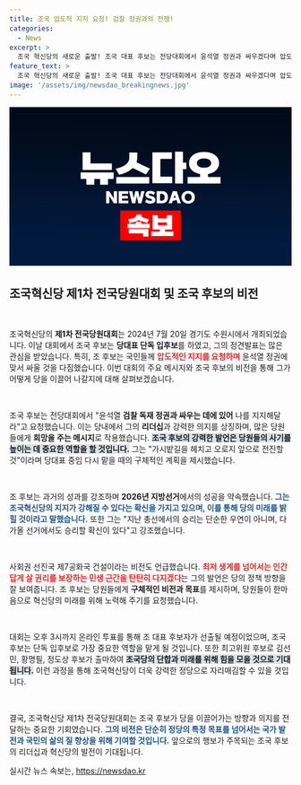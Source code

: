 ```yaml
---
title: 조국 압도적 지지 요청! 검찰 정권과의 전쟁!
categories:
  - News
excerpt: >
  조국 혁신당의 새로운 출발! 조국 대표 후보는 전당대회에서 윤석열 정권과 싸우겠다며 압도적 지지를 요청했습니다. 2024년 지방선거에서의 성과도 다짐! 궁금하다면 클릭하세요!
feature_text: >
  조국 혁신당의 새로운 출발! 조국 대표 후보는 전당대회에서 윤석열 정권과 싸우겠다며 압도적 지지를 요청했습니다. 2024년 지방선거에서의 성과도 다짐! 궁금하다면 클릭하세요!
image: '/assets/img/newsdao_breakingnews.jpg'
---
```


<p><img src="/assets/img/newsdao_breakingnews.jpg" alt="ranknews 속보" /></p>

<h2 data-ke-size="size26">조국혁신당 제1차 전국당원대회 및 조국 후보의 비전</h2>

<p data-ke-size="size16">&nbsp;</p>

<p>조국혁신당의 <strong>제1차 전국당원대회</strong>는 2024년 7월 20일 경기도 수원시에서 개최되었습니다. 이날 대회에서 조국 후보는 <strong>당대표 단독 입후보</strong>를 하였고, 그의 정견발표는 많은 관심을 받았습니다. 특히, 조 후보는 국민들께 <b><span style="color: #ee2323;">압도적인 지지를 요청하며</span></b> 윤석열 정권에 맞서 싸울 것을 다짐했습니다. 이번 대회의 주요 메시지와 조국 후보의 비전을 통해 그가 어떻게 당을 이끌어 나갈지에 대해 살펴보겠습니다.</p>

<p data-ke-size="size16">&nbsp;</p>

<p>조국 후보는 전당대회에서 "윤석열 <strong>검찰 독재 정권과 싸우는 데에 있어</strong> 나를 지지해달라"고 요청했습니다. 이는 당내에서 그의 <strong>리더십</strong>과 강력한 의지를 상징하며, 많은 당원들에게 <strong>희망을 주는 메시지</strong>로 작용했습니다. <b><span style="background-color: #21538527;">조국 후보의 강력한 발언은 당원들의 사기를 높이는 데 중요한 역할을 할 것입니다.</span></b> 그는 "가시밭길을 헤치고 오로지 앞으로 전진할 것"이라며 당대표 중임 다시 맡을 때의 구체적인 계획을 제시했습니다.</p>

<p data-ke-size="size16">&nbsp;</p>

<p>조 후보는 과거의 성과를 강조하며 <strong>2026년 지방선거</strong>에서의 성공을 약속했습니다. <b><span style="color: #1a5490;">그는 조국혁신당의 지지가 강해질 수 있다는 확신을 가지고 있으며, 이를 통해 당의 미래를 밝힐 것이라고 말했습니다.</span></b> 또한 그는 "지난 총선에서의 승리는 단순한 우연이 아니며, 다가올 선거에서도 승리할 확신이 있다"고 강조했습니다.</p>

<p data-ke-size="size16">&nbsp;</p>

<p>사회권 선진국 제7공화국 건설이라는 비전도 언급했습니다. <b><span style="color: #ee2323;">최저 생계를 넘어서는 인간답게 살 권리를 보장하는 민생 근간을 탄탄히 다지겠다</span></b>는 그의 발언은 당의 정책 방향을 잘 보여줍니다. 조 후보는 당원들에게 <strong>구체적인 비전과 목표</strong>를 제시하며, 당원들이 한마음으로 혁신당의 미래를 위해 노력해 주기를 요청했습니다.</p>

<p data-ke-size="size16">&nbsp;</p>

<p>대회는 오후 3시까지 온라인 투표를 통해 조 대표 후보자가 선출될 예정이었으며, 조국 후보는 단독 입후보로 가장 중요한 역할을 맡게 될 것입니다. 또한 최고위원 후보로 김선민, 황명필, 정도상 후보가 출마하여 <b><span style="background-color: #21538527;">조국당의 단합과 미래를 위해 힘을 모을 것으로 기대됩니다.</span></b> 이런 과정을 통해 조국혁신당이 더욱 강력한 정당으로 자리매김할 수 있을 것입니다.</p>

<p data-ke-size="size16">&nbsp;</p>

<p>결국, 조국혁신당 제1차 전국당원대회는 조국 후보가 당을 이끌어가는 방향과 의지를 전달하는 중요한 기회였습니다. <b><span style="color: #1a5490;">그의 비전은 단순히 정당의 특정 목표를 넘어서는 국가 발전과 국민의 삶의 질 향상을 위해 기여할 것입니다.</span></b> 앞으로의 행보가 주목되는 조국 후보의 리더십과 혁신당의 발전이 기대됩니다.</p>
실시간 뉴스 속보는, <a href="https://newsdao.kr" rel="dofollow">https://newsdao.kr</a>


